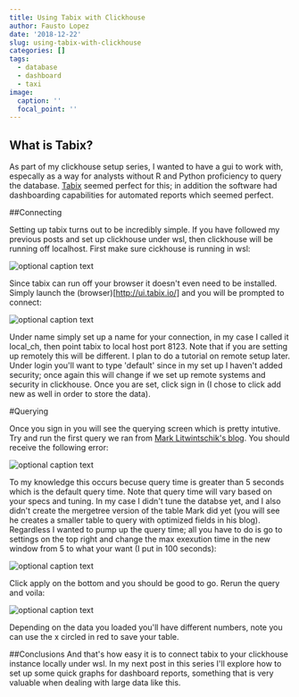 ```yaml
---
title: Using Tabix with Clickhouse
author: Fausto Lopez
date: '2018-12-22'
slug: using-tabix-with-clickhouse
categories: []
tags:
  - database
  - dashboard
  - taxi
image:
  caption: ''
  focal_point: ''
---
```


## What is Tabix?

As part of my clickhouse setup series, I wanted to have a gui to work with, especally as a way for analysts without R and Python proficiency to query the database. [Tabix](https://tabix.io/) seemed perfect for this; in addition the software had dashboarding capabilities for automated reports which seemed perfect. 

##Connecting

Setting up tabix turns out to be incredibly simple. If you have followed my previous posts and set up clickhouse under wsl, then clickhouse will be running off localhost. First make sure cickhouse is running in wsl:

![optional caption text](/img/clickhouse_tabix_intro/start_clickhouse.png)


Since tabix can run off your browser it doesn't even need to be installed. Simply launch the (browser)[http://ui.tabix.io/] and you will be prompted to connect:

![optional caption text](/img/clickhouse_tabix_intro/connect.png)


Under name simply set up a name for your connection, in my case I called it local_ch, then point tabix to local host port 8123. Note that if you are setting up remotely this will be different. I plan to do a tutorial on remote setup later. Under login you'll want to type 'default' since in my set up I haven't added security; once again this will change if we set up remote systems and security in clickhouse. Once you are set, click sign in (I chose to click add new as well in order to store the data).

#Querying

Once you sign in you will see the querying screen which is pretty intutive. Try and run the first query we ran from [Mark Litwintschik's blog](https://tech.marksblogg.com/). You should receive the following error:

![optional caption text](/img/clickhouse_tabix_intro/error.png)

To my knowledge this occurs becuse query time is greater than 5 seconds which is the default query time. Note that query time will vary based on your specs and tuning. In my case I didn't tune the databse yet, and I also didn't create the mergetree version of the table Mark did yet (you will see he creates a smaller table to query with optimized fields in his blog). Regardless I wanted to pump up the query time; all you have to do is go to settings on the top right and change the max exexution time in the new window from 5 to what your want (I put in 100 seconds):

![optional caption text](/img/clickhouse_tabix_intro/fix.png)

Click apply on the bottom and you should be good to go. Rerun the query and voila:

![optional caption text](/img/clickhouse_tabix_intro/query.png)

Depending on the data you loaded you'll have different numbers, note you can use the x circled in red to save your table.

##Conclusions
And that's how easy it is to connect tabix to your clickhouse instance locally under wsl. In my next post in this series I'll explore how to set up some quick graphs for dashboard reports, something that is very valuable when dealing with large data like this.